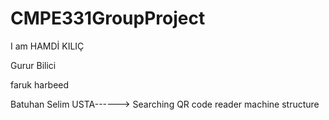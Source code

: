 # CMPE331GroupProject

I am HAMDİ KILIÇ

Gurur Bilici

faruk harbeed

Batuhan Selim USTA------> Searching QR code reader machine structure
